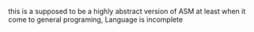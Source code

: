 this is a supposed to be a highly abstract version of ASM at least when it come to general programing, Language is incomplete 
